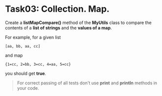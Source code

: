 # Task03: Collection. Map.

Create a **listMapCompare()** method of the **MyUtils** class to compare the contents of a **list of strings** and the **values of a map**.

For example, for a given list
```
[aa, bb, aa, cc]
```
and map
```
{1=cc, 2=bb, 3=cc, 4=aa, 5=cc}
```
you should get **true**.

> For correct passing of all tests don't use **print** and **println** methods in your code.